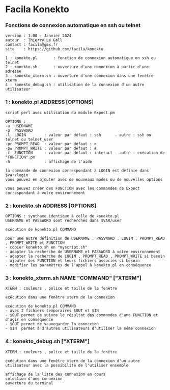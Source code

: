 # Facila Konekto
### Fonctions de connexion automatique en ssh ou telnet
    version : 1.00 - Janvier 2024
    auteur  : Thierry Le Gall
    contact : facila@gmx.fr
    site    : https://github.com/facila/konekto

    1 : konekto.pl       : fonction de connexion automatique en ssh ou telnet
    2 : konekto.sh       : ouverture d'une connexion à partir d'une adresse
    3 : konekto_xterm.sh : ouverture d'une connexion dans une fenêtre xterm
    4 : konekto_debug.sh : utilisation de la connexion d'un autre utilisateur

### 1 : konekto.pl ADDRESS [OPTIONS]
    script perl avec utilisation du module Expect.pm
       
    OPTIONS :
    -u  USERNAME
    -p  PASSWORD
    -l  LOGIN        : valeur par défaut : ssh      - autre : ssh ou telnet ou telnet_user
    -pr PROMPT_READ  : valeur par défaut : >
    -pw PROMPT_WRITE : valeur par défaut : # 
    -f  FUNCTION     : valeur par défaut : interact - autre : exécution de "FUNCTION".pm
    -h               : affichage de l'aide

    la commande de connexion correspondant à LOGIN est définie dans $var/login
    vous pouvez en ajouter avec de nouveaux modes ou de nouvelles options 

    vous pouvez créer des FUNCTION avec les commandes de Expect correspondant à votre environnement

### 2 : konekto.sh ADDRESS [OPTIONS]
    OPTIONS : synthaxe identique à celle de konekto.pl
    USERNAME et PASSWORD sont recherchés dans $VAR/user

    exécution de konekto.pl COMMAND

    pour une autre définition de USERNAME , PASSWORD , LOGIN , PROMPT_READ , PROMPT_WRITE et FUNCTION
    - copier konekto.sh en "myscript.sh"
    - adapter la recherche de USERNAME et PASSWORD à votre environnement
    - adapter la recherche de LOGIN , PROMPT_READ , PROMPT_WRITE si besoin
    - ajouter des FUNCTION et leurs fichiers associés si besoin
    - modifier les paramètres de l'appel à konekto.pl en conséquence

### 3 : konekto_xterm.sh NAME "COMMAND" ["XTERM"]
    XTERM : couleurs , police et taille de la fenêtre

    exécution dans une fenêtre xterm de la connexion

    exécution de konekto.pl COMMAND
    - avec 2 fichiers temporaires $OUT et $IN
    - $OUT permet de suivre le résultat des commandes d'une FUNCTION et d'agir en conséquence
    - $OUT permet de sauvegarder la connexion
    - $IN  permet à d'autres utilisateurs d'utiliser la même connexion

### 4 : konekto_debug.sh ["XTERM"]
    XTERM : couleurs , police et taille de la fenêtre

    exécution dans une fenêtre xterm de la connexion d'un autre utilisateur avec la possibilité de l'utiliser ensemble

    affichage de la liste des connexion en cours 
    sélection d'une connexion
    ouverture du terminal
